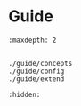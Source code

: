 # Guide

```{toctree}
:maxdepth: 2


./guide/concepts
./guide/config
./guide/extend
```

```{toctree}
:hidden:

```
